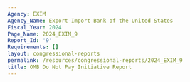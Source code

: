 ```yaml
---
Agency: EXIM
Agency_Name: Export-Import Bank of the United States
Fiscal_Year: 2024
Page_Name: 2024_EXIM_9
Report_Id: '9'
Requirements: []
layout: congressional-reports
permalink: /resources/congressional-reports/2024_EXIM_9
title: OMB Do Not Pay Initiative Report
---
```

